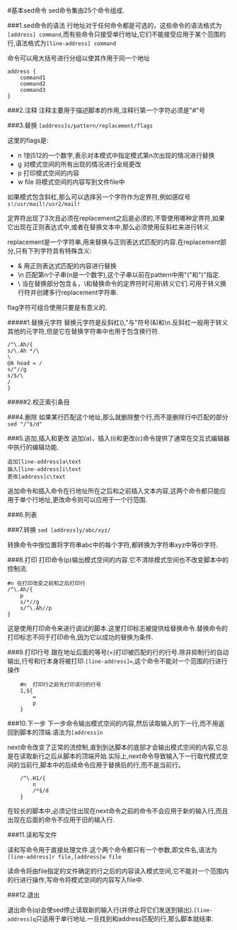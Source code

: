 #基本sed命令
sed命令集由25个命令组成.

###1.sed命令的语法
行地址对于任何命令都是可选的，这些命令的语法格式为`[address] command`,而有些命令只接受单行地址,它们不能接受应用于某个范围的行,语法格式为`[line-address] command`

命令可以用大括号进行分组以使其作用于同一个地址
```
address {
	command1
	command2
	command3
}
```

###2.注释
注释主要用于描述脚本的作用,注释行第一个字符必须是"#"号

###3.替换
`[address]s/pattern/replacement/flags`

这里的flags是:
+ n 1到512的一个数字,表示对本模式中指定模式第n次出现的情况进行替换
+ g 对模式空间的所有出现的情况进行全局更改
+ p 打印模式空间的内容
+ w file 将模式空间的内容写到文件file中

如果模式包含斜杠,那么可以选择另一个字符作为定界符,例如感叹号`s!/usr/mail!/usr2/mail!`

定界符出现了3次且必须在replacement之后是必须的,不管使用哪种定界符,如果它出现在正则表达式中,或者在替换文本中,那么必须使用反斜杠来进行转义

replacement是一个字符串,用来替换与正则表达式匹配的内容.在replacement部分,只有下列字符具有特殊含义:
+ & 用正则表达式匹配的内容进行替换
+ \n 匹配第n个子串(n是一个数字),这个子串以前在pattern中用"\("和"\)"指定.
+ \ 当在替换部分包含＆，\和替换命令的定界符时可用\转义它们.可用于转义换行符并创建多行replacement字符串.

flag字符可组合使用只要是有意义的.

#####1.替换元字符
替换元字符是反斜杠(\),"与"符号(&)和\n.反斜杠一般用于转义其他的元字符,但是它在替换字符串中也用于包含换行符.

```
/^\.Ah/{
s/\.Ah */\
\
@A head = /
s/"//g
s/$/\
/
}
```
#####2.校正索引条目

###4.删除
如果某行匹配这个地址,那么就删除整个行,而不是删除行中匹配的部分`sed "/^$/d"`

###5.追加,插入和更改
追加(a)，插入(i)和更改(c)命令提供了通常在交互式编辑器中执行的编辑功能.

```
追加[line-address]a\text
插入[line-address]i\text
更改[address]c\text
```
追加命令和插入命令在行地址所在之后和之前插入文本内容,这两个命令都只能应用于单个行地址,更改命令则可以应用于一个行范围.

###6.列表

###7.转换
`sed [address]y/abc/xyz/`

转换命令中按位置将字符串abc中的每个字符,都转换为字符串xyz中等价字符.

###8.打印
打印命令(p)输出模式空间的内容.它不清除模式空间也不改变脚本中的控制流.

```
#n 在打印改变之前和之后打印行
/^\.Ah/{
	p
	s/*//g
	s/^\.Ah//p
}
```
这是使用打印命令来进行调试的脚本.这里打印标志被提供给替换命令.替换命令的打印标志不同于打印命令,因为它以成功的替换为条件.

###9.打印行号
跟在地址后面的等号(=)打印被匹配的行的行号.除非抑制行的自动输出,行号和行本身将被打印.`[line-address]=`,这个命令不能对一个范围的行进行操作

```
	#n  打印行之前先打印该行的行号
	1,${
		=
		p
	}
```

###10.下一步
下一步命令输出模式空间的内容,然后读取输入的下一行,而不用返回到脚本的顶端.语法为`[address]n`

next命令改变了正常的流控制,直到到达脚本的底部才会输出模式空间的内容,它总是在读取新行之后从脚本的顶端开始.实际上,next命令导致输入下一行取代模式空间的当前行,脚本中的后续命令应用于替换后的行,而不是当前行。
```
	/^\.H1/{
		n
		/*$/d
	}
```

在较长的脚本中,必须记住出现在next命令之前的命令不会应用于新的输入行,而且出现在后面的命令不应用于旧的输入行.

###11.读和写文件

读和写命令用于直接处理文件.这个两个命令都只有一个参数,即文件名,语法为`[line-address]r file,[address]w file`

读命令将由file指定的文件确定的行之后的内容读入模式空间,它不能对一个范围内的行进行操作,写命令将模式空间的内容写入file中.

###12.退出

退出命令(q)会使sed停止读取新的输入行(并停止将它们发送到输出).`[line-address]q`只适用于单行地址.一旦找到和address匹配的行,那么脚本就结束.








